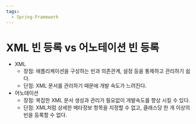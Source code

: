 ```yaml
---
tags:
  - Spring-Framework
---
```

# XML 빈 등록 vs 어노테이션 빈 등록

- XML
    - 장점: 애플리케이션을 구성하는 빈과 의존관계, 설정 등을 통제하고 관리하기 쉽다.
    - 단점: XML 문서를 관리하기 때문에 개발 속도가 느려진다.
- 어노테이션
    - 장점: 복잡한 XML 문서 생성과 관리가 필요없이 개발속도를 향상 시킬 수 있다.
    - 단점: XML처럼 상세한 메타정보 항목을 지정할 수 없고, 클래스당 한 개 이상의 빈을 등록할 수 없다.